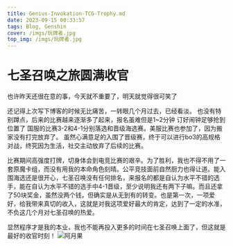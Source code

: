 ```yaml
---
title: Genius-Invokation-TCG-Trophy.md
date: 2023-09-15 00:33:57
tags: Blog, Genshin
cover: /imgs/玩牌者.jpg
top_img: /imgs/玩牌者.jpg
---
```


# 七圣召唤之旅圆满收官
也许昨天还很在意的事，今天就不重要了，明天就觉得很可笑了

还记得上次写下博客的时候无比痛苦，一转眼几个月过去，已经看淡。
也没有特别蹲点，后来的比赛越来逐渐多了起来，报名虽难但是1~2分钟 订好闹钟足够抢到位置了
国服的比赛3-2和4-1分别落选和晋级海选赛。美服比赛也参加了，因为搬家没有打完放弃了。
虽然心满意足的入围了晋级赛，终于可以进行bo3的高规格对战，终究因为生活，社交主动放弃了后续的比赛。

比赛期间高强度打牌，切身体会到电竞比赛的艰辛。为了胜利，我也不得不用了一套原魔卡组，而没有用我的本命角色刻晴。公平竞技面前自然厨力也得让道。能入围海选还是很开心，七圣召唤没有任何排名，来报名的都是自认为水平不错的选手，能在自认为水平不错的选手中4-1晋级，至少说明我还有两下子嘛。而且还拿了50块奖金，虽然没两个钱，但确实是从无到有的转变。也是第一次，一项爱好，给我带来真切的收入，这就是对我这项爱好最大的肯定，达到了一定的水准，不负这几个月对七圣召唤的热爱。

显然程序才是我的本业，我也不能再投入更多的时间在七圣召唤上面了，但这就是最好的收官时刻！
![阿月果](/imgs/阿月果.png)